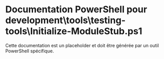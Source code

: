 # Documentation PowerShell pour development\tools\testing-tools\Initialize-ModuleStub.ps1

Cette documentation est un placeholder et doit être générée par un outil PowerShell spécifique.
